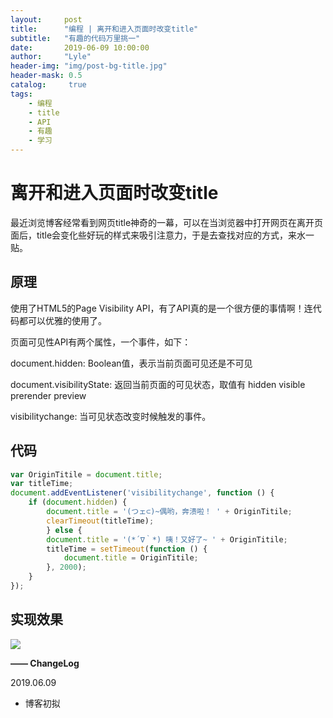 ```yaml
---
layout:     post
title:      "编程 | 离开和进入页面时改变title"
subtitle:   "有趣的代码万里挑一"
date:       2019-06-09 10:00:00
author:     "Lyle"
header-img: "img/post-bg-title.jpg"
header-mask: 0.5
catalog:     true
tags:
    - 编程
    - title
    - API
    - 有趣
    - 学习
---
```


# 离开和进入页面时改变title

最近浏览博客经常看到网页title神奇的一幕，可以在当浏览器中打开网页在离开页面后，title会变化些好玩的样式来吸引注意力，于是去查找对应的方式，来水一贴。

## 原理

使用了HTML5的Page Visibility API，有了API真的是一个很方便的事情啊！连代码都可以优雅的使用了。

页面可见性API有两个属性，一个事件，如下：

document.hidden: Boolean值，表示当前页面可见还是不可见

document.visibilityState: 返回当前页面的可见状态，取值有 hidden visible prerender preview

visibilitychange: 当可见状态改变时候触发的事件。

## 代码

```js
var OriginTitile = document.title;
var titleTime;
document.addEventListener('visibilitychange', function () {
    if (document.hidden) {
        document.title = '(つェ⊂)~偶哟，奔溃啦！ ' + OriginTitile;
        clearTimeout(titleTime);
        } else {
        document.title = '(*´∇｀*) 咦！又好了~ ' + OriginTitile;
        titleTime = setTimeout(function () {
            document.title = OriginTitile;
        }, 2000);
    }
});
```

## 实现效果

![](https://ae01.alicdn.com/kf/HTB1Vc3Fb21H3KVjSZFB762SMXXag.png)

**—— ChangeLog**

2019.06.09

- 博客初拟